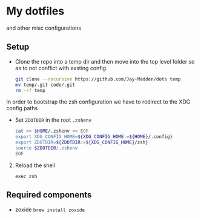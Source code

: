 # My dotfiles 

and other misc configurations

## Setup

* Clone the repo into a temp dir and then move into the top level folder so as to not conflict with exsting config. 
    ```bash
    git clone --recursive https://github.com/Jay-Madden/dots temp
    mv temp/.git code/.git
    rm -rf temp
    ```

In order to bootstrap the zsh configuration we have to redirect to the XDG config paths

* Set `ZDOTDIR` in the root `.zshenv`
    ```bash
    cat >> $HOME/.zshenv << EOF
    export XDG_CONFIG_HOME=${XDG_CONFIG_HOME:=${HOME}/.config}
    export ZDOTDIR=${ZDOTDIR:=${XDG_CONFIG_HOME}/zsh}
    source $ZDOTDIR/.zshenv
    EOF
    ```
2. Reload the shell
    ```
    exec zsh
    ```

## Required components

* zoxide `brew install zoxide`
